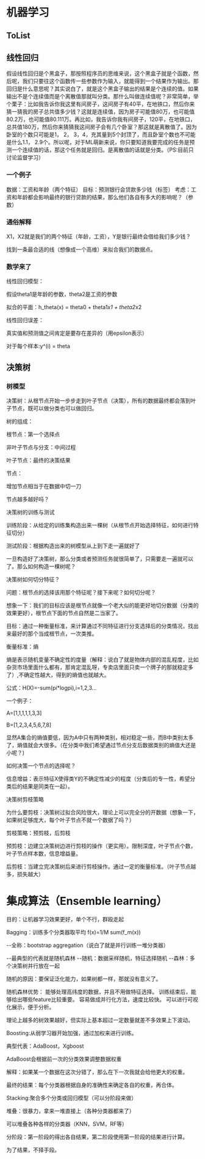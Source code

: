 # 机器学习

## ToList



## 线性回归

假设线性回归是个黑盒子，那按照程序员的思维来说，这个黑盒子就是个函数，然后呢，我们只要往这个函数传一些参数作为输入，就能得到一个结果作为输出。那回归是什么意思呢？其实说白了，就是这个黑盒子输出的结果是个连续的值。如果输出不是个连续值而是个离散值那就叫分类。那什么叫做连续值呢？非常简单，举个栗子：比如我告诉你我这里有间房子，这间房子有40平，在地铁口，然后你来猜一猜我的房子总共值多少钱？这就是连续值，因为房子可能值80万，也可能值80.2万，也可能值80.111万。再比如，我告诉你我有间房子，120平，在地铁口，总共值180万，然后你来猜猜我这间房子会有几个卧室？那这就是离散值了。因为卧室的个数只可能是1， 2， 3，4，充其量到5个封顶了，而且卧室个数也不可能是什么1.1， 2.9个。所以呢，对于ML萌新来说，你只要知道我要完成的任务是预测一个连续值的话，那这个任务就是回归。是离散值的话就是分类。（PS:目前只讨论监督学习）


### 一个例子
数据：工资和年龄（两个特征）
目标：预测银行会贷款多少钱（标签）
考虑：工资和年龄都会影响最终的银行贷款的结果，那么他们各自有多大的影响呢？（参数）


### 通俗解释

X1，X2就是我们的两个特征（年龄，工资），Y是银行最终会借给我们多少钱？

找到一条最合适的线（想像成一个高维）来拟合我们的数据点。


### 数学来了

线性回归模型：

假设theta1是年龄的参数，theta2是工资的参数

拟合的平面：h_theta(x) = theta0 + theta1*x1 + theta2*x2

线性回归误差：

真实值和预测值之间肯定是要存在差异的（用epsilon表示）

对于每个样本:y^(i) = theta

## 决策树

### 树模型

决策树：从根节点开始一步步走到叶子节点（决策），所有的数据最终都会落到叶子节点，既可以做分类也可以做回归。

树的组成：

根节点：第一个选择点

非叶子节点与分支：中间过程

叶子节点：最终的决策结果

节点：

增加节点相当于在数据中切一刀

节点越多越好吗？

决策树的训练与测试

训练阶段：从给定的训练集构造出来一棵树（从根节点开始选择特征，如何进行特征切分）

测试阶段：根据构造出来的树模型从上到下走一遍就好了

一旦构造好了决策树，那么分类或者预测任务就很简单了，只需要走一遍就可以了。那么如何构造一棵树呢？

决策树如何切分特征？

问题：根节点的选择该用那个特征呢？接下来呢？如何切分呢？

想象一下：我们的目标应该是根节点就像一个老大似的能更好地切分数据（分类的效果更好），根节点下面的节点自然是二当家了。

目标：通过一种衡量标准，来计算通过不同特征进行分支选择后的分类情况，找出来最好的那个当成根节点，一次类推。

衡量标准：熵

熵是表示随机变量不确定性的度量（解释：说白了就是物体内部的混乱程度，比如杂货市场里面什么都有，那肯定混乱呀，专卖店里面只卖一个牌子的那就稳定多了）,不确定性越大，得到的熵值也就越大。

公式：H(X)=-sum(pi*logpi),i=1,2,3...

一个例子：

A=[1,1,1,1,1,3,3]

B=[1,2,3,4,5,6,7,8]

显然A集合的熵值要低，因为A中只有两种类别，相对稳定一些，而B中类别太多了，熵值就会大很多。（在分类中我们希望通过节点分支后数据类别的熵值大还是小呢？)

如何决策一个节点的选择呢？

信息增益：表示特征X使得类Y的不确定性减少的程度（分类后的专一性，希望分类后的结果是同类在一起）。

决策树剪枝策略

为什么要剪枝：决策树过拟合风险很大，理论上可以完全分的开数据（想象一下，如果树足够庞大，每个叶子节点不就一个数据了吗？）

剪枝策略：预剪枝，后剪枝

预剪枝：边建立决策树边进行剪枝的操作（更实用）。限制深度，叶子节点个数，叶子节点样本数，信息增益量。

后剪枝：当建立完决策树后来进行剪枝操作。通过一定的衡量标准。（叶子节点越多，损失越大）

# 集成算法（Ensemble learning）

目的：让机器学习效果更好，单个不行，群殴走起

Bagging：训练多个分类器取平均 f(x)=1/M sum(f_m(x))

--全称：bootstrap aggregation（说白了就是并行训练一堆分类器）

--最典型的代表就是随机森林
--随机：数据采样随机，特征选择随机
--森林：多个决策树并行放在一起

随机的原因：要保证泛化能力，如果树都一样，那就没有意义了。

随机森林优势：
能够处理高纬度的数据，并且不用做特征选择。
训练结束后，能够给出哪些feature比较重要。
容易做成并行化方法，速度比较快。
可以进行可视化展示，便于分析。

理论上越多的树效果越好，但实际上基本超过一定数量就差不多效果上下波动。


Boosting:从弱学习器开始加强，通过加权来进行训练。

典型代表：AdaBoost，Xgboost

AdaBoost会根据前一次的分类效果调整数据权重

解释：如果某一个数据在这次分错了，那么在下一次我就会给他更大的权重。

最终的结果：每个分类器根据自身的准确性来确定各自的权重，再合体。


Stacking:聚合多个分类或回归模型（可以分阶段来做）

堆叠：很暴力，拿来一堆直接上（各种分类器都来了）

可以堆叠各种各样的分类器（KNN，SVM，RF等）

分阶段：第一阶段的得出各自结果，第二阶段使用第一阶段的结果进行计算。

为了结果，不择手段。













